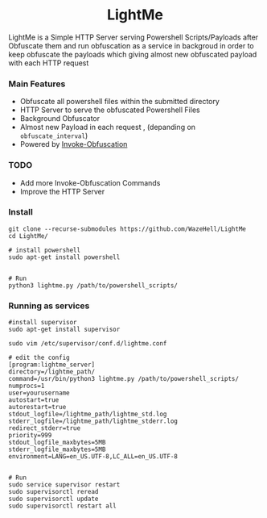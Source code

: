 <h1 align="center">
  LightMe
  <br>
</h1>

LightMe is a Simple HTTP Server serving Powershell Scripts/Payloads after Obfuscate them
and run obfuscation as a service in backgroud in order to keep obfuscate the payloads 
which giving almost new obfuscated payload with each HTTP request 

### Main Features
- Obfuscate all powershell files within the submitted directory
- HTTP Server to serve the obfuscated Powershell Files
- Background Obfuscator
- Almost new Payload in each request , (depanding on ```obfuscate_interval```) 
- Powered by [Invoke-Obfuscation](https://github.com/danielbohannon/Invoke-Obfuscation)

### TODO
- Add more Invoke-Obfuscation Commands
- Improve the HTTP Server

### Install
```
git clone --recurse-submodules https://github.com/WazeHell/LightMe
cd LightMe/

# install powershell
sudo apt-get install powershell


# Run
python3 lightme.py /path/to/powershell_scripts/

```

### Running as services
```
#install supervisor
sudo apt-get install supervisor

sudo vim /etc/supervisor/conf.d/lightme.conf

# edit the config
[program:lightme_server]
directory=/lightme_path/
command=/usr/bin/python3 lightme.py /path/to/powershell_scripts/
numprocs=1
user=yourusername
autostart=true
autorestart=true
stdout_logfile=/lightme_path/lightme_std.log
stderr_logfile=/lightme_path/lightme_stderr.log
redirect_stderr=true
priority=999
stdout_logfile_maxbytes=5MB
stderr_logfile_maxbytes=5MB
environment=LANG=en_US.UTF-8,LC_ALL=en_US.UTF-8


# Run
sudo service supervisor restart
sudo supervisorctl reread
sudo supervisorctl update
sudo supervisorctl restart all
```
